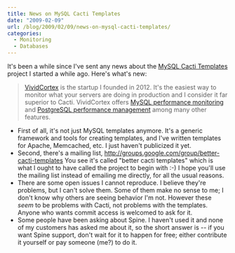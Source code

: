 ```yaml
---
title: News on MySQL Cacti Templates
date: "2009-02-09"
url: /blog/2009/02/09/news-on-mysql-cacti-templates/
categories:
  - Monitoring
  - Databases
---
```

It's been a while since I've sent any news about the [MySQL Cacti Templates](http://code.google.com/p/mysql-cacti-templates/) project I started a while ago. Here's what's new:


> [VividCortex](https://vividcortex.com/) is the startup I founded in 2012. It's the easiest way to monitor what
> your servers are doing in production and I consider it far superior to Cacti. VividCortex offers [MySQL performance
> monitoring](https://vividcortex.com/monitoring/mysql/) and [PostgreSQL
> performance management](https://vividcortex.com/monitoring/postgres/) among many
> other features.


*   First of all, it's not just MySQL templates anymore. It's a generic framework and tools for creating templates, and I've written templates for Apache, Memcached, etc. I just haven't publicized it yet.
*   Second, there's a mailing list, <http://groups.google.com/group/better-cacti-templates> You see it's called "better cacti templates" which is what I ought to have called the project to begin with :-) I hope you'll use the mailing list instead of emailing me directly, for all the usual reasons.
*   There are some open issues I cannot reproduce. I believe they're problems, but I can't solve them. Some of them make no sense to me; I don't know why others are seeing behavior I'm not. However these *seem* to be problems with Cacti, not problems with the templates. Anyone who wants commit access is welcomed to ask for it.
*   Some people have been asking about Spine. I haven't used it and none of my customers has asked me about it, so the short answer is -- if you want Spine support, don't wait for it to happen for free; either contribute it yourself or pay someone (me?) to do it.


